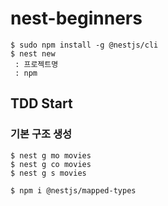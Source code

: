 # nest-beginners

```shell
$ sudo npm install -g @nestjs/cli
$ nest new
 : 프로젝트명
 : npm
```

## TDD Start
### 기본 구조 생성
```shell
$ nest g mo movies
$ nest g co movies
$ nest g s movies
```

```shell
$ npm i @nestjs/mapped-types
```
